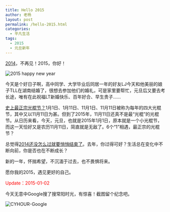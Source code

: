 ```yaml
---
title: Hello 2015
author: 老杨
layout: post
permalink: /hello-2015.html
categories:
  - 平凡生活
tags:
  - 2015
  - 元旦新年
---
```

<a href="http://cyhour.com/hurriedly-2014.html" target="_blank">2014</a>，不再见！2015，你好！  


  
![ 2015 happy new year][1]

今天是个好日子啊，高中同学、大学毕业后同居一年的好友LJ今天和他美丽的娘子TLL在湖南结婚了，很想去参加他们的婚礼，可是家里要帮忙，元旦后又要去考长途，唯有在此祝福LT新婚快乐、百年好合、早生贵子……

<a href="http://www.amobbs.com/thread-5610072-1-1.html" target="_blank" rel="nofollow">史上最正宗光棍节？</a>1月1日、1月11日、11月1日、11月11日被称为每年的四大光棍节，其中又以11月11日为甚。但到了2015年，11月11日还真不是最“光棍”的光棍节。从日历来看，今天，元旦，也就是2015年1月1日，原本就是一个小光棍节，而这一天恰好又是农历11月11日，简直就是无敌了。6个“1”相遇，最正宗的光棍节？

总觉得<a href="http://cyhour.com/hurriedly-2014.html" target="_blank">2014还没怎么过就要悄悄结束了</a>。去年，你过得可好？生活总在变化中不断向前，你是否也在不断成长？

新的一年，怀揣希望，不沉湎于过去，也不畏惧将来。

愿你我的2015，遇见更好的自己。

<span style = "color:red;">Update：2015-01-02</span>

今天无意中Google搜了搜常阳时光，有惊喜！截图留个纪念吧。

![ CYHOUR-Google ][2]

 [1]: http://cyhour.com/wp-content/uploads/2015/01/2015.jpg
 [2]: http://cyhour.com/wp-content/uploads/2015/01/CYHOUR-Google-20150102.png